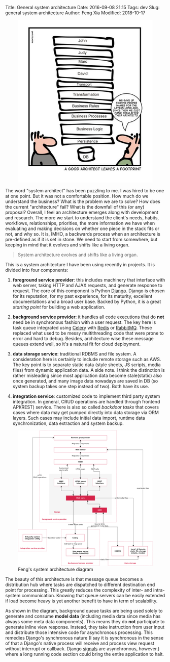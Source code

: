 Title: General system architecture
Date: 2016-09-08 21:15
Tags: dev
Slug: general system architecture
Author: Feng Xia
Modified: 2018-10-17

<figure class="col l6 m6 s12">
  <img src="/images/architecture_joke.jpg"
       class="center img-responsive">
</figure>

The word "system architect" has been puzzling to me.  I was hired to
be one at one point. But it was not a comfortable position. How much
do we understand the business?  What is the problem we are to solve?
How does the current "architecture" fail? What is the downfall of this
(or any) proposal? Overall, I feel an architecture emerges along with
development and research. The more we start to understand the client's
needs, habits, workflows, relationships, priorities, the more
information we have when evaluating and making decisions on whether
one piece in the stack fits or not, and why so. It is, IMHO, a
backwards process when an architecture is pre-defined as if it is set
in stone. We need to start from somewhere, but keeping in mind that it
evolves and shifts like a living organ.

> System architecture evolves and shifts like a living organ.

This is a system architecture I have been using recently in
projects. It is divided into four components:

1. **foreground service provider**: this includes machinery that
  interface with web server, taking HTTP and AJAX requests, and
  generate response to request.  The core of this component is Python
  [Django][]. Django is chosen for its reputation, for my past
  experience, for its maturity, excellent documentations and a broad
  user base. Backed by Python, it is a great _starting point_ for
  building a web application.

2. **background service provider**: it handles all code executions
  that do **not** need be in synchronous fashion with a user request.
  The key here is task queue integrated using [Celery] with [Redis][]
  or [RabbitMQ][]. These replaced what used to be messy multithreading
  code that were prone to error and hard to debug. Besides,
  architecture wise these message queues extend well, so it's a
  natural fit for cloud deployment.


3. **data storage service**: traditional RDBMS and file system. A
  consideration here is certainly to include remote storage such as
  AWS. The key point is to separate static data (style sheets, JS
  scripts, media files) from dynamic application data. A side note. I
  think the distinction is rather misleading since most application
  data become stale(static) also once generated, and many image data
  nowadays are saved in DB (so system backup takes one step instead of
  two).  Both have its use.

4. **integration service**: customized code to implement third
  party system integration. In general, CRUD operations are handled
  through frontend API(REST) service. There is also so called
  _backdoor tasks_ that covers cases where data may get pumped
  directly into data storage via ORM layers. Such cases may include
  initial data import, runtime data synchronization, data extraction
  and system backup.


<figure class="s12 center">
  <img src="/images/system%20architecture.png"/>
    <figcaption>Feng's system architecture diagram</figcaption>
</figure>

The beauty of this architecture is that message queue becomes a
distribution hub where tasks are dispatched to different destination
end point for processing. This greatly reduces the complexity of
inter- and intra- system communication. Knowing that queue servers can
be easily extended if load become heavy is yet another benefit to have
in term of scalability.

As shown in the diagram, background queue tasks are being used solely
to generate and consume **model data** (including media data since
media has always some meta data components).  This means they do
**not** participate to generate inline view response. Instead, they
take instruction from user input and distribute those intensive code
for asynchronous processing.  This remedies Django's synchronous
nature (I say it is synchronous in the sense of that a Django's native
process will receive and process view request without interrupt or
callback.  Django [signals][django signals] are asynchronous,
however.) where a long running code section could bring the entire
application to halt.

[django]: https://www.djangoproject.com/
[redis]: http://redis.io/
[rabbitmq]: https://www.rabbitmq.com/
[celery]: http://www.celeryproject.org/
[django signals]: https://docs.djangoproject.com/en/1.10/topics/signals/
